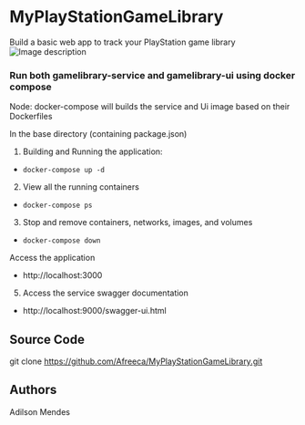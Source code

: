 # MyPlayStationGameLibrary
Build a basic web app to track your PlayStation game library
![Image description](https://psmedia.playstation.com/is/image/psmedia/ps.com-listing-thumb-01-eu-09may18?$Icon$)


### Run both gamelibrary-service and gamelibrary-ui using docker compose

Node: docker-compose will builds the service and Ui image based on their Dockerfiles

In the base directory (containing package.json)
1. Building and Running the application:
* `docker-compose up -d`

2. View all the running containers
* `docker-compose ps`

3. Stop and remove containers, networks, images, and volumes
* `docker-compose down`


Access the application
* http://localhost:3000


5. Access the service swagger documentation 
* http://localhost:9000/swagger-ui.html


## Source Code
git clone https://github.com/Afreeca/MyPlayStationGameLibrary.git

## Authors
Adilson Mendes

